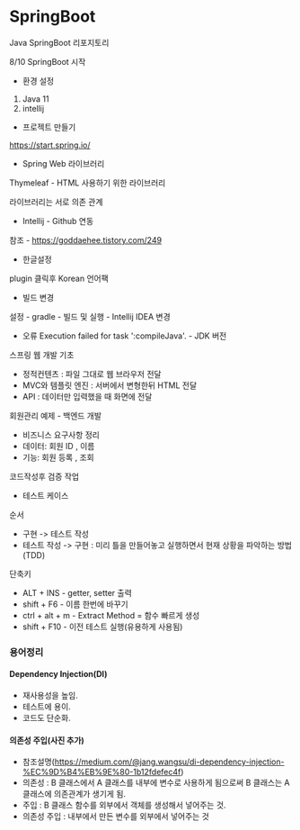 # SpringBoot
Java SpringBoot 리포지토리


8/10
SpringBoot 시작

- 환경 설정
1. Java 11
2. intellij

- 프로젝트 만들기

https://start.spring.io/


- Spring Web 라이브러리

Thymeleaf - HTML 사용하기 위한 라이브러리

라이브러리는 서로 의존 관계


- Intellij - Github 연동

참조 - https://goddaehee.tistory.com/249

- 한글설정

plugin 클릭후 Korean 언어팩 

- 빌드 변경

설정 - gradle - 빌드 및 실행 - Intellij IDEA 변경


- 오류
Execution failed for task ':compileJava'. - JDK 버전 

스프링 웹 개발 기초
- 정적컨텐츠 : 파일 그대로 웹 브라우저 전달
- MVC와 템플릿 엔진 : 서버에서 변형한뒤 HTML 전달
- API : 데이터만 입력했을 때 화면에 전달

회원관리 예제 - 백엔드 개발
- 비즈니스 요구사항 정리
- 데이터: 회원 ID , 이름
- 기능: 회원 등록 , 조회

코드작성후 검증 작업
- 테스트 케이스 


순서
- 구현 -> 테스트 작성 
- 테스트 작성 -> 구현 : 미리 틀을 만들어놓고 실행하면서 현재 상황을 파악하는 방법(TDD)



단축키
- ALT + INS - getter, setter 출력
- shift + F6 - 이름 한번에 바꾸기
- ctrl + alt + m - Extract Method = 함수 빠르게 생성
- shift + F10 - 이전 테스트 실행(유용하게 사용됨)


### 용어정리
#### Dependency Injection(DI)
- 재사용성을 높임.
- 테스트에 용이.
- 코드도 단순화.

#### 의존성 주입(사진 추가)
- 참조설명(https://medium.com/@jang.wangsu/di-dependency-injection-%EC%9D%B4%EB%9E%80-1b12fdefec4f)
- 의존성 : B 클래스에서 A 클래스를 내부에 변수로 사용하게 됨으로써 B 클래스는 A 클래스에 의존관계가 생기게 됨.
- 주입 : B 클래스 함수를 외부에서 객체를 생성해서 넣어주는 것.
- 의존성 주입 : 내부에서 만든 변수를 외부에서 넣어주는 것













